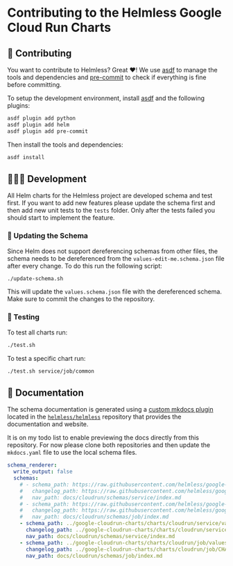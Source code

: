 # Contributing to the Helmless Google Cloud Run Charts

## 🤝 Contributing

You want to contribute to Helmless? Great ❤️!
We use [asdf](https://asdf-vm.com/) to manage the tools and dependencies and [pre-commit](https://pre-commit.com/) to check if everything is fine before committing.

To setup the development environment, install [asdf](https://asdf-vm.com/) and the following plugins:

```sh
asdf plugin add python
asdf plugin add helm
asdf plugin add pre-commit
```

Then install the tools and dependencies:

```sh
asdf install
```

## 🧑🏻‍💻 Development

All Helm charts for the Helmless project are developed schema and test first. If you want to add new features please update the schema first and then add new unit tests to the `tests` folder. Only after the tests failed you should start to implement the feature.

### 📝 Updating the Schema

Since Helm does not support dereferencing schemas from other files, the schema needs to be dereferenced from the `values-edit-me.schema.json` file after every change. To do this run the following script:

```sh
./update-schema.sh
```

This will update the `values.schema.json` file with the dereferenced schema. Make sure to commit the changes to the repository.

### 🧪 Testing

To test all charts run:

```sh
./test.sh
```

To test a specific chart run:

```sh
./test.sh service/job/common
```


## 📝 Documentation

The schema documentation is generated using a [custom mkdocs plugin](https://github.com/helmless/helmless/tree/main/docs/_hooks) located in the [`helmless/helmless`](https://github.com/helmless/helmless) repository that provides the documentation and website.

It is on my todo list to enable previewing the docs directly from this repository. For now please clone both repositories and then update the `mkdocs.yaml` file to use the local schema files.

```yaml
schema_renderer:
  write_output: false
  schemas:
    # - schema_path: https://raw.githubusercontent.com/helmless/google-cloudrun-charts/main/charts/cloudrun/service/values.schema.json
    #   changelog_path: https://raw.githubusercontent.com/helmless/google-cloudrun-charts/main/charts/cloudrun/service/CHANGELOG.md
    #   nav_path: docs/cloudrun/schemas/service/index.md
    # - schema_path: https://raw.githubusercontent.com/helmless/google-cloudrun-charts/main/charts/cloudrun/job/values.schema.json
    #   changelog_path: https://raw.githubusercontent.com/helmless/google-cloudrun-charts/main/charts/cloudrun/job/CHANGELOG.md
    #   nav_path: docs/cloudrun/schemas/job/index.md
    - schema_path: ../google-cloudrun-charts/charts/cloudrun/service/values.schema.json
      changelog_path: ../google-cloudrun-charts/charts/cloudrun/service/CHANGELOG.md
      nav_path: docs/cloudrun/schemas/service/index.md
    - schema_path: ../google-cloudrun-charts/charts/cloudrun/job/values.schema.json
      changelog_path: ../google-cloudrun-charts/charts/cloudrun/job/CHANGELOG.md
      nav_path: docs/cloudrun/schemas/job/index.md
```
